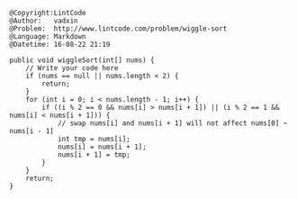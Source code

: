 ```
@Copyright:LintCode
@Author:   vadxin
@Problem:  http://www.lintcode.com/problem/wiggle-sort
@Language: Markdown
@Datetime: 16-08-22 21:19
```

    public void wiggleSort(int[] nums) {
        // Write your code here
        if (nums == null || nums.length < 2) {
            return;
        }
        for (int i = 0; i < nums.length - 1; i++) {
            if ((i % 2 == 0 && nums[i] > nums[i + 1]) || (i % 2 == 1 && nums[i] < nums[i + 1])) {
                // swap nums[i] and nums[i + 1] will not affect nums[0] ~ nums[i - 1]
                int tmp = nums[i];
                nums[i] = nums[i + 1];
                nums[i + 1] = tmp;
            }
        }
        return;
    }